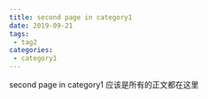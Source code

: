 ```yaml
---
title: second page in category1
date: 2019-09-21
tags:
 - tag2
categories:
 - category1
---
```


second page in category1
应该是所有的正文都在这里